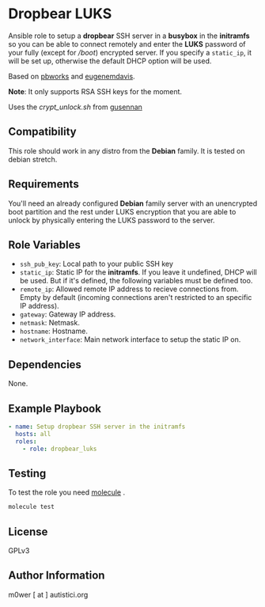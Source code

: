 # Dropbear LUKS

Ansible role to setup a **dropbear** SSH server in a **busybox** in the
**initramfs** so you can be able to connect remotely and enter the **LUKS**
password of your fully (except for */boot*) encrypted server. If you specify
a `static_ip`, it will be set up, otherwise the default DHCP option will be
used.

Based on
[pbworks](https://www.pbworks.net/ubuntu-guide-dropbear-ssh-server-to-unlock-luks-encrypted-pc/)
and
[eugenemdavis](https://www.eugenemdavis.com/set-static-ip-initramfs.html).

**Note**: It only supports RSA SSH keys for the moment.

Uses the *crypt_unlock.sh* from
[gusennan](https://gist.github.com/gusennan/712d6e81f5cf9489bd9f)

## Compatibility

This role should work in any distro from the **Debian** family. It is tested
on debian stretch.

## Requirements

You'll need an already configured **Debian** family server with an unencrypted
boot partition and the rest under LUKS encryption that you are able to unlock
by physically entering the LUKS password to the server.

## Role Variables

* `ssh_pub_key`: Local path to your public SSH key
* `static_ip`: Static IP for the **initramfs**. If you leave it undefined,
DHCP will be used. But if it's defined, the following variables must be
defined too.
* `remote_ip`: Allowed remote IP address to recieve connections from. Empty by
default (incoming connections aren't restricted to an specific IP address).
* `gateway`: Gateway IP address.
* `netmask`: Netmask.
* `hostname`: Hostname.
* `network_interface`: Main network interface to setup the static IP on.

## Dependencies

None.

## Example Playbook

```yaml
- name: Setup dropbear SSH server in the initramfs
  hosts: all
  roles:
    - role: dropbear_luks
```

## Testing

To test the role you need [molecule](http://molecule.readthedocs.io/en/latest/)
.

```bash
molecule test
```

## License

GPLv3

## Author Information

m0wer [ at ] autistici.org
